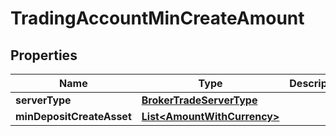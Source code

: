 # TradingAccountMinCreateAmount

## Properties
Name | Type | Description | Notes
------------ | ------------- | ------------- | -------------
**serverType** | [**BrokerTradeServerType**](BrokerTradeServerType.md) |  |  [optional]
**minDepositCreateAsset** | [**List&lt;AmountWithCurrency&gt;**](AmountWithCurrency.md) |  |  [optional]
